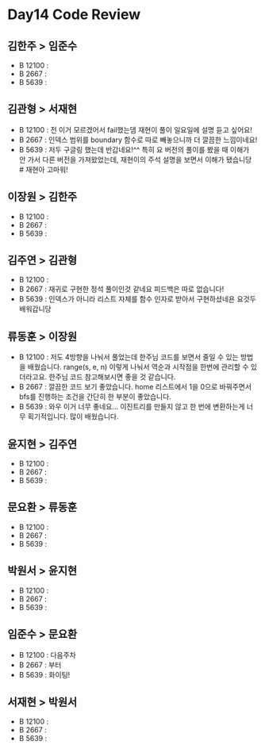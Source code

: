 # Day14 Code Review

## 김한주 > 임준수
- B 12100 :
- B 2667 :
- B 5639 :
## 김관형 > 서재현
- B 12100 : 전 이거 모르겠어서 fail했는뎀 재현이 풀이 일요일에 설명 듣고 싶어요!
- B 2667 : 인덱스 범위를 boundary 함수로 따로 빼놓으니까 더 깔끔한 느낌이네요!
- B 5639 : 저두 구글링 했는데 반갑네요!^^ 특히 요 버전의 풀이를 봤을 때 이해가 안 가서 다른 버전을 가져왔었는데, 재현이의 주석 설명을 보면서 이해가 됐습니당 # 재현아 고마워!
## 이장원 > 김한주
- B 12100 :
- B 2667 :
- B 5639 :
## 김주연 > 김관형
- B 12100 :
- B 2667 : 재귀로 구현한 정석 풀이인것 같네요 피드백은 따로 없습니다!
- B 5639 : 인덱스가 아니라 리스트 자체를 함수 인자로 받아서 구현하셨네욘 요것두 배워갑니당
## 류동훈 > 이장원
- B 12100 : 저도 4방향을 나눠서 풀었는데 한주님 코드를 보면서 줄일 수 있는 방법을 배웠습니다. range(s, e, n) 이렇게 나눠서 역순과 시작점을 한번에 관리할 수 있더라고요. 한주님 코드 참고해보시면 좋을 것 같습니다.
- B 2667 : 깔끔한 코드 보기 좋았습니다. home 리스트에서 1을 0으로 바꿔주면서 bfs를 진행하는 조건을 간단히 한 부분이 좋았습니다.
- B 5639 : 와우 이거 너무 좋네요... 이진트리를 만들지 않고 한 번에 변환하는게 너무 획기적입니다. 많이 배웠습니다.
## 윤지현 > 김주연
- B 12100 :
- B 2667 :
- B 5639 :
## 문요환 > 류동훈
- B 12100 :
- B 2667 :
- B 5639 :
## 박원서 > 윤지현
- B 12100 :
- B 2667 :
- B 5639 :
## 임준수 > 문요환
- B 12100 : 다음주차
- B 2667 : 부터
- B 5639 : 화이팅!
## 서재현 > 박원서
- B 12100 :
- B 2667 :
- B 5639 :
